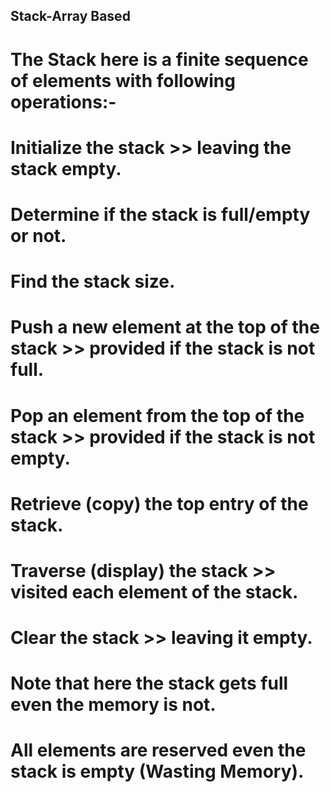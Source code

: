 ## Stack-Array Based

# The Stack here is a finite sequence of elements with following operations:-
# Initialize the stack >> leaving the stack empty.
# Determine if the stack is full/empty or not.
# Find the stack size.
# Push a new element at the top of the stack >> provided if the stack is not full.
# Pop an element from the top of the stack >> provided if the stack is not empty.
# Retrieve (copy) the top entry of the stack. 
# Traverse (display) the stack >> visited each element of the stack.
# Clear the stack >> leaving it empty.

# Note that here the stack gets full even the memory is not.
# All elements are reserved even the stack is empty (Wasting Memory).
